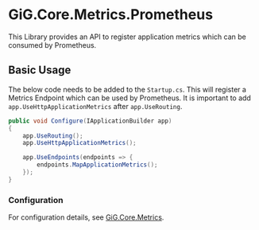# GiG.Core.Metrics.Prometheus

This Library provides an API to register application metrics which can be consumed by Prometheus.

## Basic Usage

The below code needs to be added to the `Startup.cs`.  This will register a Metrics Endpoint which can be used by Prometheus. It is important to add `app.UseHttpApplicationMetrics` after `app.UseRouting`.
 
```csharp
public void Configure(IApplicationBuilder app)
{   
    app.UseRouting();   
    app.UseHttpApplicationMetrics(); 

    app.UseEndpoints(endpoints => {           
        endpoints.MapApplicationMetrics();
    });
}
```

### Configuration

For configuration details, see [GiG.Core.Metrics](GiG.Core.Metrics.md).